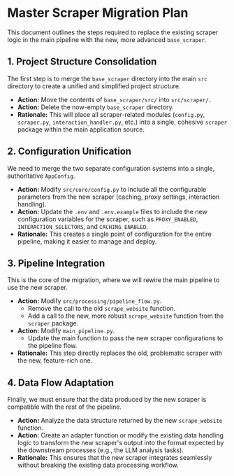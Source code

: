 # Master Scraper Migration Plan

This document outlines the steps required to replace the existing scraper logic in the main pipeline with the new, more advanced `base_scraper`.

## 1. Project Structure Consolidation

The first step is to merge the `base_scraper` directory into the main `src` directory to create a unified and simplified project structure.

*   **Action:** Move the contents of `base_scraper/src/` into `src/scraper/`.
*   **Action:** Delete the now-empty `base_scraper` directory.
*   **Rationale:** This will place all scraper-related modules (`config.py`, `scraper.py`, `interaction_handler.py`, etc.) into a single, cohesive `scraper` package within the main application source.

## 2. Configuration Unification

We need to merge the two separate configuration systems into a single, authoritative `AppConfig`.

*   **Action:** Modify `src/core/config.py` to include all the configurable parameters from the new scraper (caching, proxy settings, interaction handling).
*   **Action:** Update the `.env` and `.env.example` files to include the new configuration variables for the scraper, such as `PROXY_ENABLED`, `INTERACTION_SELECTORS`, and `CACHING_ENABLED`.
*   **Rationale:** This creates a single point of configuration for the entire pipeline, making it easier to manage and deploy.

## 3. Pipeline Integration

This is the core of the migration, where we will rewire the main pipeline to use the new scraper.

*   **Action:** Modify `src/processing/pipeline_flow.py`.
    *   Remove the call to the old `scrape_website` function.
    *   Add a call to the new, more robust `scrape_website` function from the `scraper` package.
*   **Action:** Modify `main_pipeline.py`.
    *   Update the main function to pass the new scraper configurations to the pipeline flow.
*   **Rationale:** This step directly replaces the old, problematic scraper with the new, feature-rich one.

## 4. Data Flow Adaptation

Finally, we must ensure that the data produced by the new scraper is compatible with the rest of the pipeline.

*   **Action:** Analyze the data structure returned by the new `scrape_website` function.
*   **Action:** Create an adapter function or modify the existing data handling logic to transform the new scraper's output into the format expected by the downstream processes (e.g., the LLM analysis tasks).
*   **Rationale:** This ensures that the new scraper integrates seamlessly without breaking the existing data processing workflow.